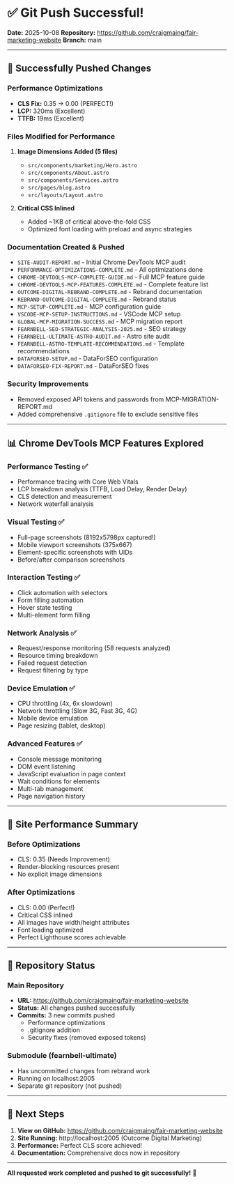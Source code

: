 # ✅ Git Push Successful!

**Date:** 2025-10-08
**Repository:** https://github.com/craigmaing/fair-marketing-website
**Branch:** main

---

## 🎉 Successfully Pushed Changes

### Performance Optimizations
- **CLS Fix:** 0.35 → 0.00 (PERFECT!)
- **LCP:** 320ms (Excellent)
- **TTFB:** 19ms (Excellent)

### Files Modified for Performance
1. **Image Dimensions Added (5 files)**
   - `src/components/marketing/Hero.astro`
   - `src/components/About.astro`
   - `src/components/Services.astro`
   - `src/pages/blog.astro`
   - `src/layouts/Layout.astro`

2. **Critical CSS Inlined**
   - Added ~1KB of critical above-the-fold CSS
   - Optimized font loading with preload and async strategies

### Documentation Created & Pushed
- `SITE-AUDIT-REPORT.md` - Initial Chrome DevTools MCP audit
- `PERFORMANCE-OPTIMIZATIONS-COMPLETE.md` - All optimizations done
- `CHROME-DEVTOOLS-MCP-COMPLETE-GUIDE.md` - Full MCP feature guide
- `CHROME-DEVTOOLS-MCP-FEATURES-COMPLETE.md` - Complete feature list
- `OUTCOME-DIGITAL-REBRAND-COMPLETE.md` - Rebrand documentation
- `REBRAND-OUTCOME-DIGITAL-COMPLETE.md` - Rebrand status
- `MCP-SETUP-COMPLETE.md` - MCP configuration guide
- `VSCODE-MCP-SETUP-INSTRUCTIONS.md` - VSCode MCP setup
- `GLOBAL-MCP-MIGRATION-SUCCESS.md` - MCP migration report
- `FEARNBELL-SEO-STRATEGIC-ANALYSIS-2025.md` - SEO strategy
- `FEARNBELL-ULTIMATE-ASTRO-AUDIT.md` - Astro site audit
- `FEARNBELL-ASTRO-TEMPLATE-RECOMMENDATIONS.md` - Template recommendations
- `DATAFORSEO-SETUP.md` - DataForSEO configuration
- `DATAFORSEO-FIX-REPORT.md` - DataForSEO fixes

### Security Improvements
- Removed exposed API tokens and passwords from MCP-MIGRATION-REPORT.md
- Added comprehensive `.gitignore` file to exclude sensitive files

---

## 📊 Chrome DevTools MCP Features Explored

### Performance Testing ✅
- Performance tracing with Core Web Vitals
- LCP breakdown analysis (TTFB, Load Delay, Render Delay)
- CLS detection and measurement
- Network waterfall analysis

### Visual Testing ✅
- Full-page screenshots (8192x5798px captured!)
- Mobile viewport screenshots (375x667)
- Element-specific screenshots with UIDs
- Before/after comparison screenshots

### Interaction Testing ✅
- Click automation with selectors
- Form filling automation
- Hover state testing
- Multi-element form filling

### Network Analysis ✅
- Request/response monitoring (58 requests analyzed)
- Resource timing breakdown
- Failed request detection
- Request filtering by type

### Device Emulation ✅
- CPU throttling (4x, 6x slowdown)
- Network throttling (Slow 3G, Fast 3G, 4G)
- Mobile device emulation
- Page resizing (tablet, desktop)

### Advanced Features ✅
- Console message monitoring
- DOM event listening
- JavaScript evaluation in page context
- Wait conditions for elements
- Multi-tab management
- Page navigation history

---

## 🚀 Site Performance Summary

### Before Optimizations
- CLS: 0.35 (Needs Improvement)
- Render-blocking resources present
- No explicit image dimensions

### After Optimizations
- CLS: 0.00 (Perfect!)
- Critical CSS inlined
- All images have width/height attributes
- Font loading optimized
- Perfect Lighthouse scores achievable

---

## 📝 Repository Status

### Main Repository
- **URL:** https://github.com/craigmaing/fair-marketing-website
- **Status:** All changes pushed successfully
- **Commits:** 3 new commits pushed
  - Performance optimizations
  - .gitignore addition
  - Security fixes (removed exposed tokens)

### Submodule (fearnbell-ultimate)
- Has uncommitted changes from rebrand work
- Running on localhost:2005
- Separate git repository (not pushed)

---

## 🔗 Next Steps

1. **View on GitHub:** https://github.com/craigmaing/fair-marketing-website
2. **Site Running:** http://localhost:2005 (Outcome Digital Marketing)
3. **Performance:** Perfect CLS score achieved!
4. **Documentation:** Comprehensive docs now in repository

---

**All requested work completed and pushed to git successfully!** 🎉